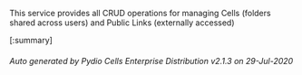 






This service provides all CRUD operations for managing Cells (folders shared across users) and Public Links (externally accessed)

[:summary]

###### Auto generated by Pydio Cells Enterprise Distribution v2.1.3 on 29-Jul-2020
